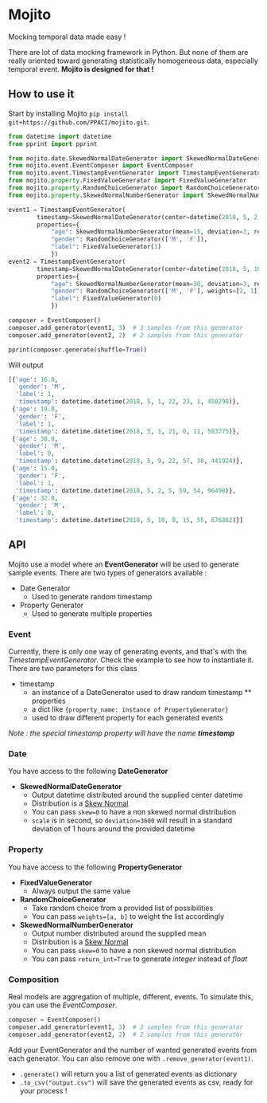 # Mojito

Mocking temporal data made easy !

There are lot of data mocking framework in Python. But none of them are really oriented toward generating 
statistically homogeneous data, especially temporal event. **Mojito is designed for that !**

## How to use it
Start by installing Mojito `pip install git+https://github.com/PPACI/mojito.git`.

```python
from datetime import datetime
from pprint import pprint

from mojito.date.SkewedNormalDateGenerator import SkewedNormalDateGenerator
from mojito.event.EventComposer import EventComposer
from mojito.event.TimestampEventGenerator import TimestampEventGenerator
from mojito.property.FixedValueGenerator import FixedValueGenerator
from mojito.property.RandomChoiceGenerator import RandomChoiceGenerator
from mojito.property.SkewedNormalNumberGenerator import SkewedNormalNumberGenerator

event1 = TimestampEventGenerator(
        timestamp=SkewedNormalDateGenerator(center=datetime(2018, 5, 2, 0, 0, 0), deviation=3 * 3600),
        properties={
            "age": SkewedNormalNumberGenerator(mean=15, deviation=3, return_int=True),
            "gender": RandomChoiceGenerator(['M', 'F']),
            "label": FixedValueGenerator(1)
            })
event2 = TimestampEventGenerator(
        timestamp=SkewedNormalDateGenerator(center=datetime(2018, 5, 10, 0, 0, 0), deviation=3 * 3600, skew=0),
        properties={
            "age": SkewedNormalNumberGenerator(mean=30, deviation=3, return_int=True),
            "gender": RandomChoiceGenerator(['M', 'F'], weights=[2, 1]),
            "label": FixedValueGenerator(0)
            })

composer = EventComposer()
composer.add_generator(event1, 3)  # 3 samples from this generator
composer.add_generator(event2, 2)  # 2 samples from this generator

pprint(composer.generate(shuffle=True))
```
Will output
```python
[{'age': 16.0,
  'gender': 'M',
  'label': 1,
  'timestamp': datetime.datetime(2018, 5, 1, 22, 23, 1, 450298)},
 {'age': 19.0,
  'gender': 'F',
  'label': 1,
  'timestamp': datetime.datetime(2018, 5, 1, 21, 0, 11, 583775)},
 {'age': 30.0,
  'gender': 'M',
  'label': 0,
  'timestamp': datetime.datetime(2018, 5, 9, 22, 57, 30, 441924)},
 {'age': 15.0,
  'gender': 'F',
  'label': 1,
  'timestamp': datetime.datetime(2018, 5, 2, 5, 59, 54, 96498)},
 {'age': 32.0,
  'gender': 'M',
  'label': 0,
  'timestamp': datetime.datetime(2018, 5, 10, 0, 15, 55, 676862)}]
```

## API
Mojito use a model where an **EventGenerator** will be used to generate sample events.
There are two types of generators available :
* Date Generator
    * Used to generate random timestamp
* Property Generator
    * Used to generate multiple properties
### Event
Currently, there is only one way of generating events, and that's with the *TimestampEventGenerator*.
Check the example to see how to instantiate it.  
There are two parameters for this class
* timestamp
    * an instance of a DateGenerator used to draw random timestamp
** properties
    * a dict like `{property_name: instance of PropertyGenerator}`
    * used to draw different property for each generated events

*Note : the special timestamp property will have the name **timestamp***
### Date
You have access to the following **DateGenerator**
* **SkewedNormalDateGenerator**
    * Output datetime distributed around the supplied center datetime
    * Distribution is a [Skew Normal](https://en.wikipedia.org/wiki/Skew_normal_distribution)
    * You can pass `skew=0` to have a non skewed normal distribution
    * `scale` is in second, so `deviation=3600` will result in a standard deviation of 1 hours around the provided datetime
### Property
You have access to the following **PropertyGenerator**
* **FixedValueGenerator**
    * Always output the same value
* **RandomChoiceGenerator**
    * Take random choice from a provided list of possibilities
    * You can pass `weights=[a, b]` to weight the list accordingly
* **SkewedNormalNumberGenerator**
    * Output number distributed around the supplied mean
    * Distribution is a [Skew Normal](https://en.wikipedia.org/wiki/Skew_normal_distribution)
    * You can pass `skew=0` to have a non skewed normal distribution
    * You can pass `return_int=True` to generate *integer* instead of *float*
### Composition
Real models are aggregation of multiple, different, events. To simulate this, you can use the *EventComposer*.
````python
composer = EventComposer()
composer.add_generator(event1, 3)  # 3 samples from this generator
composer.add_generator(event2, 2)  # 2 samples from this generator
````

Add your EventGenerator and the number of wanted generated events from each generator.
You can also remove one with `.remove_generator(event1)`.

* `.generate()` will return you a list of generated events as dictionary
* `.to_csv("output.csv")` will save the generated events as csv, ready for your process !
